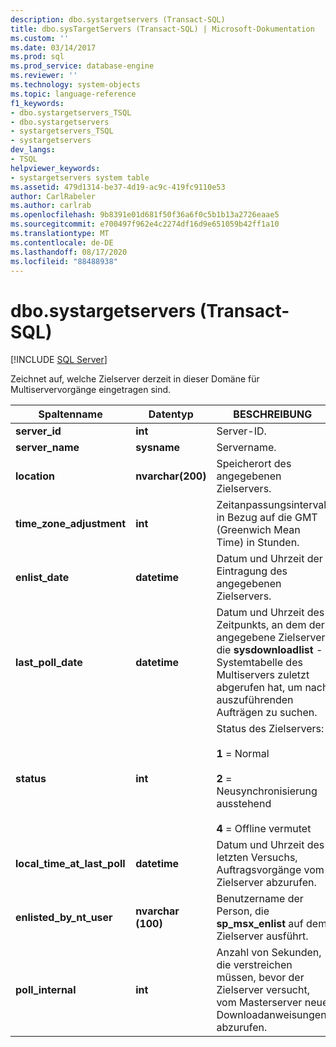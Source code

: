 ```yaml
---
description: dbo.systargetservers (Transact-SQL)
title: dbo.sysTargetServers (Transact-SQL) | Microsoft-Dokumentation
ms.custom: ''
ms.date: 03/14/2017
ms.prod: sql
ms.prod_service: database-engine
ms.reviewer: ''
ms.technology: system-objects
ms.topic: language-reference
f1_keywords:
- dbo.systargetservers_TSQL
- dbo.systargetservers
- systargetservers_TSQL
- systargetservers
dev_langs:
- TSQL
helpviewer_keywords:
- systargetservers system table
ms.assetid: 479d1314-be37-4d19-ac9c-419fc9110e53
author: CarlRabeler
ms.author: carlrab
ms.openlocfilehash: 9b8391e01d681f50f36a6f0c5b1b13a2726eaae5
ms.sourcegitcommit: e700497f962e4c2274df16d9e651059b42ff1a10
ms.translationtype: MT
ms.contentlocale: de-DE
ms.lasthandoff: 08/17/2020
ms.locfileid: "88488938"
---
```

# <a name="dbosystargetservers-transact-sql"></a>dbo.systargetservers (Transact-SQL)
[!INCLUDE [SQL Server](../../includes/applies-to-version/sqlserver.md)]

  Zeichnet auf, welche Zielserver derzeit in dieser Domäne für Multiservervorgänge eingetragen sind.  
  
|Spaltenname|Datentyp|BESCHREIBUNG|  
|-----------------|---------------|-----------------|  
|**server_id**|**int**|Server-ID.|  
|**server_name**|**sysname**|Servername.|  
|**location**|**nvarchar(200)**|Speicherort des angegebenen Zielservers.|  
|**time_zone_adjustment**|**int**|Zeitanpassungsintervall in Bezug auf die GMT (Greenwich Mean Time) in Stunden.|  
|**enlist_date**|**datetime**|Datum und Uhrzeit der Eintragung des angegebenen Zielservers.|  
|**last_poll_date**|**datetime**|Datum und Uhrzeit des Zeitpunkts, an dem der angegebene Zielserver die **sysdownloadlist** -Systemtabelle des Multiservers zuletzt abgerufen hat, um nach auszuführenden Aufträgen zu suchen.|  
|**status**|**int**|Status des Zielservers:<br /><br /> **1** = Normal<br /><br /> **2** = Neusynchronisierung ausstehend<br /><br /> **4** = Offline vermutet|  
|**local_time_at_last_poll**|**datetime**|Datum und Uhrzeit des letzten Versuchs, Auftragsvorgänge vom Zielserver abzurufen.|  
|**enlisted_by_nt_user**|**nvarchar (100)**|Benutzername der Person, die **sp_msx_enlist** auf dem Zielserver ausführt.|  
|**poll_internal**|**int**|Anzahl von Sekunden, die verstreichen müssen, bevor der Zielserver versucht, vom Masterserver neue Downloadanweisungen abzurufen.|  
  
  

